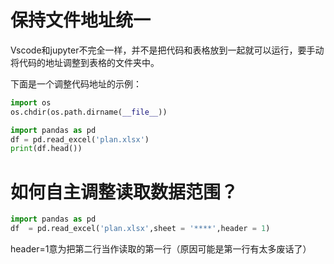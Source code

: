 # 保持文件地址统一
Vscode和jupyter不完全一样，并不是把代码和表格放到一起就可以运行，要手动将代码的地址调整到表格的文件夹中。

下面是一个调整代码地址的示例：

```python
import os
os.chdir(os.path.dirname(__file__))

import pandas as pd
df = pd.read_excel('plan.xlsx')
print(df.head())
```


# 如何自主调整读取数据范围？
```python
import pandas as pd
df  = pd.read_excel('plan.xlsx',sheet = '****',header = 1)
```
header=1意为把第二行当作读取的第一行（原因可能是第一行有太多废话了）

